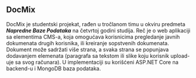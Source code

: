 ## DocMix

DocMix je studentski projekat, rađen u tročlanom timu u okviru predmeta ***Napredne Baze Podataka*** na četvrtoj godini studija. Reč je o web aplikaciji sa elementima CMS-a, koja omogućava 
korisnicima pregledanje javnih dokumenata drugih korisnika, 
ili kreiranje sopstvenih dokumenata. Dokument može sadržati više strana, a svaka strana se popunjava dodavanjem elemenata (paragrafa sa tekstom ili slike koju korisnik upload-uje sa svog računara).
U implementaciji su korišćeni ASP.NET Core na backend-u i MongoDB baza podataka.
